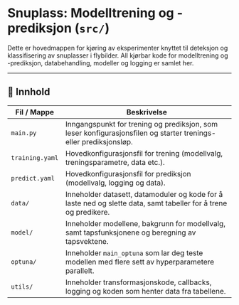 # Snuplass: Modelltrening og -prediksjon (`src/`)

Dette er hovedmappen for kjøring av eksperimenter knyttet til deteksjon og klassifisering av snuplasser i flybilder. All kjørbar kode for modelltrening og -prediksjon, databehandling, modeller og logging er samlet her.

---

## 📂 Innhold

| Fil / Mappe              | Beskrivelse |
|--------------------------|-------------|
| `main.py`                | Inngangspunkt for trening og prediksjon, som leser konfigurasjonsfilen og starter trenings- eller prediksjonsløp. |
| `training.yaml`          | Hovedkonfigurasjonsfil for trening (modellvalg, treningsparametre, data etc.). |
| `predict.yaml`           | Hovedkonfigurasjonsfil for prediksjon (modellvalg, logging og data). |
| `data/`                  | Inneholder datasett, datamoduler og kode for å laste ned og slette data, samt tabeller for å trene og predikere. |
| `model/`                 | Inneholder modellene, bakgrunn for modellvalg, samt tapsfunksjonene og beregning av tapsvektene. |
| `optuna/`                | Inneholder `main_optuna` som lar deg teste modellen med flere sett av hyperparametere parallelt. |
| `utils/`                 | Inneholder transformasjonskode, callbacks, logging og koden som henter data fra tabellene. |

